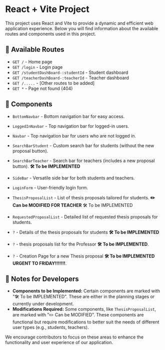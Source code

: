 # React + Vite Project

This project uses React and Vite to provide a dynamic and efficient web application experience. Below you will find information about the available routes and components used in this project.

## 🚀 Available Routes

- `GET /` - Home page
- `GET /login` - Login page
- `GET /studentDashBoard-:studentId` - Student dashboard
- `GET /teacherDashBoard-:teacherId` - Teacher dashboard
- `GET /.....` - [Other routes to be added]
- `GET *` - Page not found (404)

## 🧩 Components

- `BottomNavbar` - Bottom navigation bar for easy access.
- `LoggedInNavbar` - Top navigation bar for logged-in users.
- `Navbar` - Top navigation bar for users who are not logged in.
- `SearchBarStudent` - Custom search bar for students (without the new proposal button).
- `SearchBarTeacher` - Search bar for teachers (includes a new proposal button). **🛠️ To be IMPLEMENTED**
- `SideBar` - Versatile side bar for both students and teachers.
- `LoginForm` - User-friendly login form.
- `ThesisProposalList` - List of thesis proposals tailored for students. **✏️ Can be MODIFIED FOR TEACHER** 🛠️ To be IMPLEMENTED
- `RequestedProposalList` - Detailed list of requested thesis proposals for students.

- `?` - Details of the thesis proposals for students  **🛠️ To be IMPLEMENTED**
- `?` - thesis proposals list for the Professor  **🛠️ To be IMPLEMENTED**.

- `?` - Creation Page for a new Thesis proposal **🛠️ To be IMPLEMENTED URGENT TO FRIDAY!!!!!!!**.

## 🚧 Notes for Developers

- **Components to be Implemented:** Certain components are marked with "🛠️ To be IMPLEMENTED". These are either in the planning stages or currently under development.
- **Modifications Required:** Some components, like `ThesisProposalList`, are marked with "✏️ Can be MODIFIED". These components are functional but require modifications to better suit the needs of different user types (e.g., students, teachers).

We encourage contributors to focus on these areas to enhance the functionality and user experience of our application.
